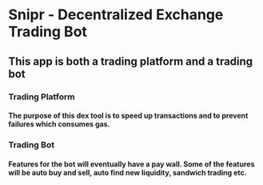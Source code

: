 # Snipr - Decentralized Exchange Trading Bot
## This app is both a trading platform and a trading bot
### Trading Platform 
#### The purpose of this dex tool is to speed up transactions and to prevent failures which consumes gas. 

### Trading Bot
#### Features for the bot will eventually have a pay wall. Some of the features will be auto buy and sell, auto find new liquidity, sandwich trading etc.